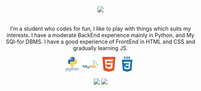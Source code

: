 <div align="center">
  <img src="https://discord.c99.nl/widget/theme-1/1304684154985910305.png" width="300"/>
</div>
<br>
<p align="center">I'm a student who codes for fun, I like to play with things which suits my interests. I have a moderate BackEnd experience mainly in Python, and My SQl-for DBMS. I have a good experience of FrontEnd in HTML and CSS and gradually learning JS.
  
<div align="center">

<div  align="center">
  <img src="https://github.com/devicons/devicon/blob/master/icons/python/python-original-wordmark.svg" title="python" alt="python" width="40" height="40"/>&nbsp;
  <img src="https://github.com/devicons/devicon/blob/master/icons/mysql/mysql-original-wordmark.svg" title="MySql" alt="Mysql" width="40" height="40"/>&nbsp;
  <img src="https://github.com/devicons/devicon/blob/master/icons/html5/html5-original.svg" title="HTML5" alt="HTML" width="40" height="40"/>&nbsp;
  <img src="https://github.com/devicons/devicon/blob/master/icons/css3/css3-plain-wordmark.svg"  title="CSS3" alt="CSS" width="40" height="40"/>&nbsp;
 </div>

<p align="center">
<img src="https://raw.githubusercontent.com/Cliffvincent/GOATBOTV2-BY-NTKHANG/refs/heads/goatbot/snake.svg" width="500">
<img src="https://user-images.githubusercontent.com/74038190/212284115-f47cd8ff-2ffb-4b04-b5bf-4d1c14c0247f.gif" width="500">
<br><br>
